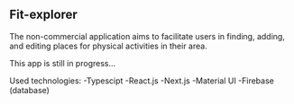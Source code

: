 ## Fit-explorer
The non-commercial application aims to facilitate users in finding, adding, and editing places for physical activities in their area.

This app is still in progress...

Used technologies:
-Typescipt
-React.js
-Next.js
-Material UI
-Firebase (database)
